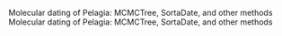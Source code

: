 Molecular dating of Pelagia: MCMCTree, SortaDate, and other methods
Molecular dating of Pelagia: MCMCTree, SortaDate, and other methods
